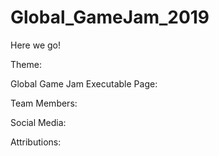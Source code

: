 # Global_GameJam_2019
Here we go!

Theme:

Global Game Jam Executable Page:

Team Members:

Social Media:

Attributions:
